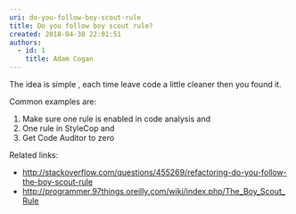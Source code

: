 ```yaml
---
uri: do-you-follow-boy-scout-rule
title: Do you follow boy scout rule?
created: 2018-04-30 22:01:51
authors:
  - id: 1
    title: Adam Cogan
---
```





<span class='intro'> <p>The idea is simple , each time leave code a little cleaner then you found it.</p><p>Common examples are&#58;</p> </span>

<ol><li>Make sure one rule is enabled in code analysis and<br></li><li>One rule in StyleCop and</li><li>Get Code Auditor to zero</li></ol><p>Related links&#58;</p><ul><li><a href="http&#58;//stackoverflow.com/questions/455269/refactoring-do-you-follow-the-boy-scout-rule">http&#58;//stackoverflow.com/questions/455269/refactoring-do-you-follow-the-boy-scout-rule​</a></li><li><a href="http&#58;//programmer.97things.oreilly.com/wiki/index.php/The_Boy_Scout_Rule">http&#58;//programmer.97things.oreilly.com/wiki/index.php/The_Boy_Scout_Rule</a>​<br></li></ul>


